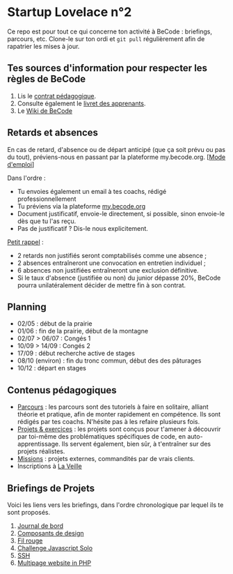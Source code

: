# Startup Lovelace n°2

Ce repo est pour tout ce qui concerne ton activité à BeCode : briefings, parcours, etc.
Clone-le sur ton ordi et `git pull` régulièrement afin de rapatrier les mises à jour.

## Tes sources d'information pour respecter les règles de BeCode

1. Lis le [contrat pédagogique](../../../BeCode/blob/master/contratpedagogique.md).
1. Consulte également le [livret des apprenants](./livret-lovelace2.pdf).
1. Le [Wiki de BeCode](https://github.com/becodeorg/BeCode/wiki)

## Retards et absences

En cas de retard, d'absence ou de départ anticipé (que ça soit prévu ou pas du tout), préviens-nous en passant par la plateforme my.becode.org. [[Mode d'emploi](https://github.com/becodeorg/BeCode/blob/master/procedure-mybecode.md)]

Dans l'ordre :
- Tu envoies également un email à tes coachs, rédigé professionnellement
- Tu préviens via la plateforme [my.becode.org](https://my.becode.org)
- Document justificatif, envoie-le directement, si possible, sinon envoie-le dès que tu l'as reçu.
- Pas de justificatif ? Dis-le nous explicitement.

[Petit rappel](https://github.com/becodeorg/BeCode/blob/master/contratpedagogique.md#sanctions) :
- 2 retards non justifiés seront comptabilisés comme une absence ;
- 2 absences entraîneront une convocation en entretien individuel ;
- 6 absences non justifiées entraîneront une exclusion définitive.
- Si le taux d'absence (justifiée ou non) du junior dépasse 20%, BeCode pourra unilatéralement décider de mettre fin à son contrat.

## Planning

- 02/05 : début de la prairie
- 01/06 : fin de la prairie, début de la montagne
- 02/07 > 06/07 : Congés 1
- 10/09 > 14/09 : Congés 2
- 17/09 : début recherche active de stages
- 08/10 (environ) : fin du tronc commun, début des des pâturages
- 10/12 : départ en stages

## Contenus pédagogiques

- [Parcours](/Parcours) : les parcours sont des tutoriels à faire en solitaire, alliant théorie et pratique, afin de monter rapidement en compétence. Ils sont rédigés par tes coachs. N'hésite pas à les refaire plusieurs fois.  
- [Projets & exercices](/Projects) : les projets sont conçus pour t'amener à découvrir par toi-même des problématiques spécifiques de code, en auto-apprentissage. Ils servent également, bien sûr, à t'entraîner sur des projets réalistes.
- [Missions](/Missions) : projets externes, commandités par de vrais clients.
- Inscriptions à [La Veille](https://github.com/becodeorg/la-veille)

## Briefings de Projets
Voici les liens vers les briefings, dans l'ordre chronologique par lequel ils te sont proposés.

1. [Journal de bord](Projects/journal-de-bord)
1. [Composants de design](Projects/composants-de-design)
1. [Fil rouge](Projects/fil-rouge)
1. [Challenge Javascript Solo](Projects/javascript-challenge-solo)
1. [SSH](Projects/ssh)
1. [Multipage website in PHP](Projects/multipage-website-in-php)
